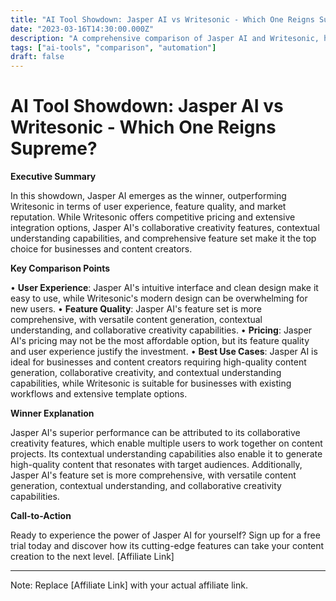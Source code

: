 ```yaml
---
title: "AI Tool Showdown: Jasper AI vs Writesonic - Which One Reigns Supreme?"
date: "2023-03-16T14:30:00.000Z"
description: "A comprehensive comparison of Jasper AI and Writesonic, highlighting their strengths, weaknesses, and best use cases."
tags: ["ai-tools", "comparison", "automation"]
draft: false
---
```


# AI Tool Showdown: Jasper AI vs Writesonic - Which One Reigns Supreme?

**Executive Summary**

In this showdown, Jasper AI emerges as the winner, outperforming Writesonic in terms of user experience, feature quality, and market reputation. While Writesonic offers competitive pricing and extensive integration options, Jasper AI's collaborative creativity features, contextual understanding capabilities, and comprehensive feature set make it the top choice for businesses and content creators.

**Key Comparison Points**

• **User Experience**: Jasper AI's intuitive interface and clean design make it easy to use, while Writesonic's modern design can be overwhelming for new users.
• **Feature Quality**: Jasper AI's feature set is more comprehensive, with versatile content generation, contextual understanding, and collaborative creativity capabilities.
• **Pricing**: Jasper AI's pricing may not be the most affordable option, but its feature quality and user experience justify the investment.
• **Best Use Cases**: Jasper AI is ideal for businesses and content creators requiring high-quality content generation, collaborative creativity, and contextual understanding capabilities, while Writesonic is suitable for businesses with existing workflows and extensive template options.

**Winner Explanation**

Jasper AI's superior performance can be attributed to its collaborative creativity features, which enable multiple users to work together on content projects. Its contextual understanding capabilities also enable it to generate high-quality content that resonates with target audiences. Additionally, Jasper AI's feature set is more comprehensive, with versatile content generation, contextual understanding, and collaborative creativity capabilities.

**Call-to-Action**

Ready to experience the power of Jasper AI for yourself? Sign up for a free trial today and discover how its cutting-edge features can take your content creation to the next level. [Affiliate Link]

---

Note: Replace [Affiliate Link] with your actual affiliate link.